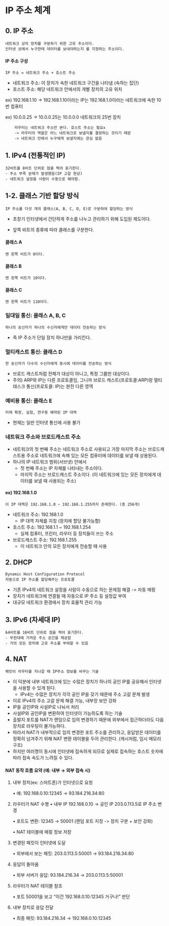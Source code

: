 # IP 주소 체계
## 0. IP 주소
    네트워크 상의 장치를 구분하기 위한 고유 주소이다. 
    인터넷 상에서 누구한테 데이터를 보내야하는지 를 지정하는 주소이다.
#### IP 주소 구성
    IP 주소 = 네트워크 주소 + 호스트 주소
- 네트워크 주소: 이 장치가 속한 네트워크 구간을 나타냄 (속하는 집단)
- 호스트 주소: 해당 네트워크 안에서의 개별 장치의 고유 위치

ex) 192.168.1.10 ->  192.168.1.10이라는 IP는
192.168.1.0이라는 네트워크에 속한 10번 컴퓨터

ex) 10.0.0.25 -> 10.0.0.25는 10.0.0.0 네트워크의 25번 장치

        라우터는 네트워크 주소만 본다. 호스트 주소는 필요x 
        -> 라우터의 역할은 어느 네트워크로 보낼지를 결정하는 것이기 때문
        -> 네트워크 안에서 누구에게 보낼지에는 관심 없음
## 1. IPv4 (전통적인 IP)
    32비트를 8비트 단위로 점을 찍어 표기한다. 
    - 주소 부족 문제가 발생했음(IP 고갈 현상)
    - 네트워크 설정을 사람이 수동으로 해야함.
## 1-2. 클래스 기반 할당 방식
    IP 주소를 다섯 개의 클래스(A, B, C, D, E)로 구분하여 할당하는 방식
- 초창기 인터넷에서 간단하게 주소를 나누고 관리하기 위해 도입된 제도이다. 

- 앞쪽 비트의 종류에 따라 클래스를 구분한다. 
#### 클래스 A
    맨 왼쪽 비트가 0이다. 
#### 클래스 B
    맨 왼쪽 비트가 10이다.
#### 클래스 C
    맨 왼쪽 비트가 110이다. 

### 일대일 통신: 클래스 A, B, C
    하나의 송신자가 하나의 수신자에게만 데이터 전송하는 방식 
- 즉 IP 주소가 단일 장치 하나만을 가리킨다. 
### 멀티캐스트 통신: 클래스 D
    한 송신자가 다수의 수신자에게 동시에 데이터를 전송하는 방식
- 브로드 캐스트처럼 전체가 대상이 아니고, 특정 그룹만 대상이다. 
- 주의) ARP와 IP는 다른 프로토콜임, 그니까 브로드 캐스트(프로토콜:ARP)랑  멀티태스크 통신(프로토콜: IP)는 완전 다른 영역
### 예비용 통신: 클래스 E
    미래 확장, 실험, 연구용 예약된 IP 대역
- 현재는 일반 인터넷 통신에 사용 불가
### 네트워크 주소와 브로드캐스트 주소
- 네트워크의 첫 번째 주소는 네트워크 주소로 사용되고 가장 마지막 주소는 브로드캐스트용 주소로 네트워크에 속해 있는 모든 컴퓨터에 데이터를 보낼 때 상용된다. 
- 하나의 IP 네트워크 범위(서브넷) 안에서 
    - 첫 번째 주소는 IP 자체를 나타내는 주소이다. 
    - 마지막 주소는 브로드캐스트 주소이다. (이 네트워크에 있는 모든 장치에게 데이터를 보낼 때 사용되는 주소)

#### ex) 192.168.1.0
    이 IP 대역은 192.168.1.0 ~ 192.168.1.255까지 존재한다. (총 256개)
- 네트워크 주소: 192.168.1.0 
    - IP 대역 자체를 지칭 (장치에 할당 불가능함)
- 호스트 주소: 192.168.1.1 ~ 192.168.1.254
    - 실제 컴퓨터, 프린터, 라우터 등 장치들이 쓰는 주소
- 브로드캐스트 주소: 192.168.1.255
    - 이 네트워크 안의 모든 장치에게 전송할 때 사용

## 2. DHCP
    Dynamic Host Configuration Protocol
    자동으로 IP 주소를 할당해주는 프로토콜
- 기존 IPv4의 네트워크 설정을 사람이 수동으로 하는 문제점 해결 -> 자동 매핑
- 장치가 네트워크에 연결될 때 자동으로 IP 주소 등 설정값 부여
- 대규모 네트워크 환경에서 장치 효율적 관리 가능

## 3. IPv6 (차세대 IP)
    64비트를 16비트 단위로 점을 찍어 표기한다. 
    - 무한대에 가까운 주소 공간을 제공함
    - 거의 모든 장치에 고유 주소를 부여할 수 있음

## 4. NAT
    패킷이 라우터를 지나갈 때 IP주소 정보를 바꾸는 기술
- 이 덕분에 내부 네트워크에 있는 수많은 장치가 하나의 공인 IP를 공유해서 인터넷을 사용할 수 있게 된다. 
    - IPv4는 수많은 장치가 각각 공인 IP을 갖기 때문에 주소 고갈 문제 발생
- 이로 IPv4의 주소 고갈 문제 해결 가능, 내부망 보안 강화
- IP을 공인IP와 사설IP로 나눠서 처리
- 사설IP와 공인IP을 변환하여 인터넷이 가능하도록 하는 기술 
- 출발지 포트를 NAT가 랜덤으로 임의 변경하기 때문에 외부에서 접근하더라도 다음 장치로 라우팅이 불가능하다. 
- 따라서 NAT가 내부적으로 임의 변경한 포트 주소를 관리하고, 응답받은 데이터를 정확히 넘겨주기 위해 NAT 변환 테이블을 두어 관리한다. (캐시처럼, 임시 메모리 구조)
- 하지만 여러명이 동시에 인터넷에 접속하게 되므로 실제로 접속하는 호스트 숫자에 따라 접속 속도가 느려질 수 있다. 
#### NAT 동작 흐름 요약 (예: 내부 → 외부 접속 시)

1. 내부 장치(ex: 스마트폰)가 인터넷으로 요청

	•	예: 192.168.0.10:12345 → 93.184.216.34:80
 2. 라우터가 NAT 수행
	•	내부 IP 192.168.0.10 → 공인 IP 203.0.113.5로 IP 주소 변경

	•	포트도 변환: 12345 → 50001 (랜덤 포트 지정 -> 장치 구분 + 보안 강화)

	•	NAT 테이블에 매핑 정보 저장
3. 변경된 패킷이 인터넷에 도달

	•	외부에서 보는 패킷: 203.0.113.5:50001 → 93.184.216.34:80

4. 응답이 돌아옴

	•	외부 서버가 응답: 93.184.216.34 → 203.0.113.5:50001

5. 라우터가 NAT 테이블 참조

	•	포트 50001을 보고 “이건 192.168.0.10:12345 거구나!” 판단
 6. 내부 장치로 응답 전달

	•	최종 패킷: 93.184.216.34 → 192.168.0.10:12345